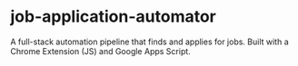 # job-application-automator
A full-stack automation pipeline that finds and applies for jobs. Built with a Chrome Extension (JS) and Google Apps Script.
